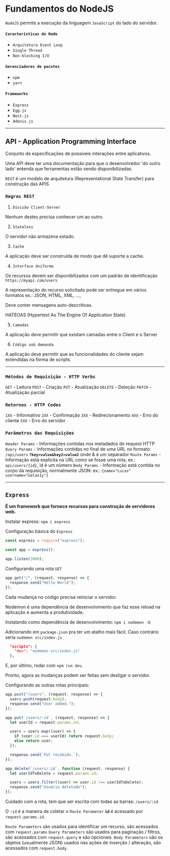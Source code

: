 # Fundamentos do NodeJS

`NodeJS` permite a execução da linguagem `JavaScript` do lado do servidor.

#### `Características do Node`

- `Arquitetura Event Loop`
- `Single Thread`
- `Non-blocking I/O`

#### `Gerenciadores de pacotes`

- `npm`
- `yarn`

#### `Frameworks`

- `Express`
- `Egg.js`
- `Nest.js`
- `Adonis.js`

---

## API - Application Programming Interface

Conjunto de especificações de possíveis interações entre aplicativos.

Uma API deve ter uma documentação para que o desenvolvedor 'do outro lado' entenda que ferramentas estão sendo disponibilizadas.

`REST` é um modelo de arquitetura (Representational State Transfer) para construção das APIS

### `Regras REST`

1. `Divisão Client-Server`

Nenhum destes precisa conhecer um ao outro.

2. `Stateless`

O servidor não armazena estado.

3. `Cache`

A aplicação deve ser construída de modo que dê suporte a cache.

4. `Interface Uniforme`

Os recursos devem ser disponibilizados com um padrão de identificação
`https://myapi.com/users`

A representação do recurso solicitado pode ser entregue em vários formatos ex.: JSON, HTML, XML, ...,

Deve conter mensagens auto-descritivas.

HATEOAS (Hypertext As The Engine Of Application State)

5. `Camadas`

A aplicação deve permitir que existam camadas entre o Client e o Server

6. `Código sob demanda`

A aplicação deve permitir que as funcionalidades do cliente sejam extendidas na forma de scripts.

---

### `Métodos de Requisição - HTTP Verbs`

`GET` - Leitura
`POST` - Criação
`PUT` - Atualização
`DELETE` - Deleção
`PATCH` - Atualização parcial

### `Retornos - HTTP Codes`

`1XX` - Informativo
`2XX` - Confirmação
`3XX` - Redirecionamento
`4XX` - Erro do cliente
`5XX` - Erro do servidor

### `Parâmetros das Requisições`

`Header Params` - Informações contidas nos metadados do request HTTP
`Query Params` - Informações contidas no final de uma URL no formato: `/api/users` **`?key=value&key2=value2`** onde & é um separador
`Route Params` - Informação está explicita na URL como se fosse uma rota, ex.: `api/users/{id}`, id é um número
`Body Params` - Informação está contida no corpo da requisição, normalmente JSON: ex.: `{name="Lucas" username="Galax1y"}`

---

## `Express`

**É um framework que fornece recursos para construção de servidores web.**

Instalar express: `npm i express`

Configuração básica do `Express`

```js
const express = require("express");

const app = express();

app.listen(3000);
```

Configurando uma rota `GET`

```js
app.get("/", (request, response) => {
  response.send("Hello World");
});
```

Cada mudança no código precisa reiniciar o servidor.

Nodemon é uma dependência de desenvolvimento que faz esse reload na aplicação e aumenta a produtividade.

Instalando como dependência de desenvolvimento: `npm i nodemon -D`

Adicionando em `package.json` pra ter um atalho mais fácil. Caso contrário seria `nodemon src/index.js`

```json
  "scripts": {
    "dev": "nodemon src/index.js"
  },
```

E, por último, rodar com `npm run dev`.

Pronto, agora as mudanças podem ser feitas sem desligar o servidor.

Configurando as outras rotas principais:

```js
app.post("/users", (request, response) => {
  users.push(request.body);
  response.send("User added.");
});
```

```js
app.put(`/users/:id`, (request, response) => {
  let userId = request.params.id;

  users = users.map((user) => {
    if (user.id === userId) return request.body;
    else return user;
  });

  response.send(`Put recebido.`);
});
```

```js
app.delete(`/users/:id`, function (request, response) {
  let userIdToDelete = request.params.id;

  users = users.filter((user) => user.id !== userIdToDelete);
  response.send("Usuário deletado");
});
```

Cuidado com a rota, tem que ser escrita com todas as barras: `/users/:id`

O `:id` é a maneira de coletar o `Route Parameter` **`id`** é acessado por `request.params.id`.

`Route Parameters` são usados para identificar um recurso, são acessados com `request.params`
`Query Parameters` são usados para paginação / filtros, são acessados com `request.query` e são opcionais.
`Body Parameters` são os objetos (usualmente JSON) usados nas ações de inserção / alteração, são acessados com `request.body`.
